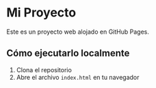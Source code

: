 # Mi Proyecto

Este es un proyecto web alojado en GitHub Pages.

## Cómo ejecutarlo localmente

1. Clona el repositorio
2. Abre el archivo `index.html` en tu navegador
